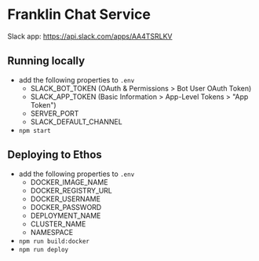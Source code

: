 # Franklin Chat Service

Slack app: https://api.slack.com/apps/AA4TSRLKV

## Running locally
- add the following properties to `.env`
  - SLACK_BOT_TOKEN  (OAuth & Permissions > Bot User OAuth Token)
  - SLACK_APP_TOKEN (Basic Information > App-Level Tokens > "App Token")
  - SERVER_PORT
  - SLACK_DEFAULT_CHANNEL
- `npm start`

## Deploying to Ethos
- add the following properties to `.env`
  - DOCKER_IMAGE_NAME
  - DOCKER_REGISTRY_URL
  - DOCKER_USERNAME
  - DOCKER_PASSWORD
  - DEPLOYMENT_NAME
  - CLUSTER_NAME
  - NAMESPACE
- `npm run build:docker`
- `npm run deploy`
